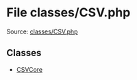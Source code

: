 File classes/CSV.php
=========

Source: [classes/CSV.php](https://github.com/PrestaShop/PrestaShop/blob/1.5.1.0/classes/CSV.php)


Classes
-------

* [CSVCore](class.CSVCore.md)

